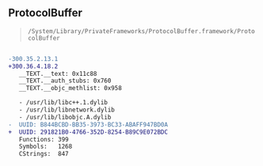 ## ProtocolBuffer

> `/System/Library/PrivateFrameworks/ProtocolBuffer.framework/ProtocolBuffer`

```diff

-300.35.2.13.1
+300.36.4.18.2
   __TEXT.__text: 0x11c88
   __TEXT.__auth_stubs: 0x760
   __TEXT.__objc_methlist: 0x958

   - /usr/lib/libc++.1.dylib
   - /usr/lib/libnetwork.dylib
   - /usr/lib/libobjc.A.dylib
-  UUID: B844BCBD-BB35-3973-BC33-ABAFF947BD0A
+  UUID: 291821B0-4766-352D-8254-B89C9E072BDC
   Functions: 399
   Symbols:   1268
   CStrings:  847

```
